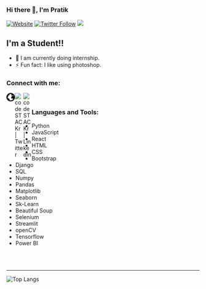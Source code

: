 ### Hi there 👋, I'm Pratik

[![Website](https://img.shields.io/website?label=PratikGhimire&style=for-the-badge&url=https%3A%2F%2Fcodestackr.com)](https://bit.ly/pratikghimire)
[![Twitter Follow](https://img.shields.io/twitter/follow/pra21k?color=1DA1F2&logo=twitter&style=for-the-badge)](https://twitter.com/intent/follow?original_referer=https%3A%2F%2Fgithub.com%2Fprateekghimire&screen_name=pra21k)
![](https://komarev.com/ghpvc/?username=prateekghimire&color=blueviolet&style=plastic)

## I'm a Student!!

- 🔭 I am currently doing internship.
- ⚡ Fun fact: I like using photoshop.


### Connect with me:

[<img align="left" alt="codeSTACKr.com" width="22px" src="https://raw.githubusercontent.com/iconic/open-iconic/master/svg/globe.svg" />][website]
[<img align="left" alt="codeSTACKr | Twitter" width="22px" src="https://cdn.jsdelivr.net/npm/simple-icons@v3/icons/twitter.svg" />][twitter]
[<img align="left" alt="codeSTACKr | LinkedIn" width="22px" src="https://cdn.jsdelivr.net/npm/simple-icons@v3/icons/linkedin.svg" />][linkedin]


<br />

### Languages and Tools:

- Python
- JavaScript
- React
- HTML
- CSS
- Bootstrap
- Django
- SQL
- Numpy
- Pandas
- Matplotlib
- Seaborn
- Sk-Learn
- Beautiful Soup
- Selenium
- Streamlit
- openCV
- Tensorflow
- Power BI





<br />
<br />

---
![Top Langs](https://github-readme-stats.vercel.app/api/top-langs/?username=prateekghimire&hide=css,html&theme=tokyonight)

[website]: https://bit.ly/pratikghimire
[twitter]: https://twitter.com/pra21k
[linkedin]: https://www.linkedin.com/in/pratik-ghimire/


